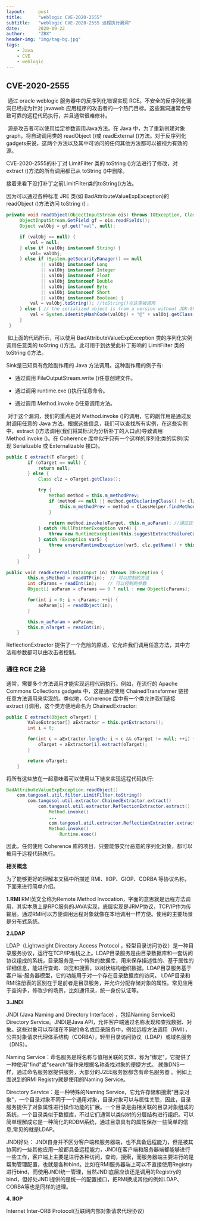 ```yaml
---
layout:     post
title:      "weblogic CVE-2020-2555"
subtitle:   "weblogic CVE-2020-2555 远程执行漏洞"
date:       2020-09-22
author:     "ZBX"
header-img: "img/tag-bg.jpg"
tags:
    - Java
	- CVE
	- weblogic
---
```


## CVE-2020-2555
​       通过 oracle weblogic 服务器中的反序列化错误实现 RCE。不安全的反序列化漏洞已经成为针对 javaweb 应用程序的攻击者的一个热门目标。这些漏洞通常会导致可靠的远程代码执行，并且通常很难修补。

​       源是攻击者可以使用给定参数调用Java方法。在 Java 中，为了重新创建对象graph，将自动调用类的 readObject ()或 readExternal ()方法。对于反序列化gadgets来说，这两个方法以及其中可访问的任何其他方法都可以被视为有效的源。

   CVE-2020-2555的补丁对 LimitFilter 类的 toString ()方法进行了修改，对 extract ()方法的所有调用都已从 toString ()中删除。

接着来看下没打补丁之前LimitFilter类的toString()方法。

因为可以通过各种标准 JRE 类(如 BadAttributeValueExpException)的 readObject ()方法访问 toString () :

   ```java
private void readObject(ObjectInputStream ois) throws IOException, ClassNotFoundException {
        ObjectInputStream.GetField gf = ois.readFields();
        Object valObj = gf.get("val", null);

        if (valObj == null) {
            val = null;
        } else if (valObj instanceof String) {
            val= valObj;
        } else if (System.getSecurityManager() == null
                || valObj instanceof Long
                || valObj instanceof Integer
                || valObj instanceof Float
                || valObj instanceof Double
                || valObj instanceof Byte
                || valObj instanceof Short
                || valObj instanceof Boolean) {
            val = valObj.toString(); //toString()在这里被调用
        } else { // the serialized object is from a version without JDK-8019292 fix
            val = System.identityHashCode(valObj) + "@" + valObj.getClass().getName();
        }
    }
   ```

​        如上面的代码所示，可以使用 BadAttributeValueExpException 类的序列化实例调用任意类的 toString ()方法。此可用于到达受此补丁影响的 LimitFilter 类的 toString ()方法。

   Sink是已知具有危险副作用的 Java 方法调用。这种副作用的例子有:

- 通过调用 FileOutputStream.write ()任意创建文件。

- 通过调用 runtime.exe ()执行任意命令。

- 通过调用 Method.invoke ()任意调用方法。

​        对于这个漏洞，我们的重点是对 Method.invoke ()的调用，它的副作用是通过反射调用任意的 Java 方法。根据这些信息，我们可以查找所有实例，在这些实例中，extract ()方法调用(我们将其标识为分析补丁的入口点)导致调用 Method.invoke ()。在 Coherence 库中似乎只有一个这样的序列化类的实例(实现 Serializable 或 Externalizable 接口)。

```java
public E extract(T oTarget) {
        if (oTarget == null) {
            return null;
        } else {
            Class clz = oTarget.getClass();

            try {
                Method method = this.m_methodPrev;
                if (method == null || method.getDeclaringClass() != clz) {
                    this.m_methodPrev = method = ClassHelper.findMethod(clz, this.getMethodName(), ClassHelper.getClassArray(this.m_aoParam), false);
                }

                return method.invoke(oTarget, this.m_aoParam); //通过这个方法开始调用
            } catch (NullPointerException var4) {
                throw new RuntimeException(this.suggestExtractFailureCause(clz));
            } catch (Exception var5) {
                throw ensureRuntimeException(var5, clz.getName() + this + '(' + oTarget + ')');
            }
        }
    }

public void readExternal(DataInput in) throws IOException {
        this.m_sMethod = readUTF(in);  // 可以控制的方法
        int cParams = readInt(in);    // 可以控制的参数
        Object[] aoParam = cParams == 0 ? null : new Object[cParams];

        for(int i = 0; i < cParams; ++i) {
            aoParam[i] = readObject(in);
        }

        this.m_aoParam = aoParam;
        this.m_nTarget = readInt(in);
    }
```

   ReflectionExtractor 提供了一个危险的原语，它允许我们调用任意方法，其中方法和参数都可以由攻击者控制。

### 通往 RCE 之路

通常，需要多个方法调用才能实现远程代码执行。例如，在流行的 Apache Commons Collections gadgets 中，这是通过使用 ChainedTransformer 链接任意方法调用来实现的。类似地，Coherence 库中有一个类允许我们链接 extract ()调用，这个类方便地命名为 ChainedExtractor: 

```java
public E extract(Object oTarget) {
        ValueExtractor[] aExtractor = this.getExtractors();
        int i = 0; 

        for(int c = aExtractor.length; i < c && oTarget != null; ++i) {
            oTarget = aExtractor[i].extract(oTarget);
        }

        return oTarget;
    }
```

将所有这些放在一起意味着可以使用以下链来实现远程代码执行:

```java
BadAttributeValueExpException.readObject()
	com.tangosol.util.filter.LimitFilter.toString()
		com.tangosol.util.extractor.ChainedExtractor.extract()
    		com.tangosol.util.extractor.ReflectionExtractor.extract()
    			Method.invoke()
    			...
    			com.tangosol.util.extractor.ReflectionExtractor.extract()
    			Method.invoke()
    				Runtime.exec()
```

因此，任何使用 Coherence 库的项目，只要能够交付恶意的序列化对象，都可以被用于远程代码执行。





**相关概念**

为了能够更好的理解本文稿中所描述 RMI、IIOP、GIOP、CORBA 等协议名称，下面来进行简单介绍。

**1.RMI**
RMI英文全称为Remote Method Invocation，字面的意思就是远程方法调用，其实本质上是RPC服务的JAVA实现，底层实现是JRMP协议，TCP/IP作为传输层。通过RMI可以方便调用远程对象就像在本地调用一样方便。使用的主要场景是分布式系统。

**2.LDAP**

LDAP（Lightweight Directory Access Protocol ，轻型目录访问协议）是一种目录服务协议，运行在TCP/IP堆栈之上。LDAP目录服务是由目录数据库和一套访问协议组成的系统，目录服务是一个特殊的数据库，用来保存描述性的、基于属性的详细信息，能进行查询、浏览和搜索，以树状结构组织数据。LDAP目录服务基于客户端-服务器模型，它的功能用于对一个存在目录数据库的访问。 LDAP目录和RMI注册表的区别在于是前者是目录服务，并允许分配存储对象的属性。常见应用于查询多，修改少的场景，比如通讯录，统一身份认证等。

**3.JNDI**

JNDI (Java Naming and Directory Interface) ，包括Naming Service和Directory Service。JNDI是Java API，允许客户端通过名称发现和查找数据、对象。这些对象可以存储在不同的命名或目录服务中，例如远程方法调用（RMI），公共对象请求代理体系结构（CORBA），轻型目录访问协议（LDAP）或域名服务（DNS）。

Naming Service：命名服务是将名称与值相关联的实体，称为"绑定"。它提供了一种使用"find"或"search"操作来根据名称查找对象的便捷方式。 就像DNS一样，通过命名服务器提供服务，大部分的J2EE服务器都含有命名服务器 。例如上面说到的RMI Registry就是使用的Naming Service。

Directory Service：是一种特殊的Naming Service，它允许存储和搜索"目录对象"，一个目录对象不同于一个通用对象，目录对象可以与属性关联，因此，目录服务提供了对象属性进行操作功能的扩展。一个目录是由相关联的目录对象组成的系统，一个目录类似于数据库，不过它们通常以类似树的分层结构进行组织。可以简单理解成它是一种简化的RDBM系统，通过目录具有的属性保存一些简单的信息,常见的就是LDAP。

JNDI好处：
JNDI自身并不区分客户端和服务器端，也不具备远程能力，但是被其协同的一些其他应用一般都具备远程能力，JNDI在客户端和服务器端都能够进行一些工作，客户端上主要是进行各种访问，查询，搜索，而服务器端主要进行的是帮助管理配置，也就是各种bind。比如在RMI服务器端上可以不直接使用Registry进行bind，而使用JNDI统一管理，当然JNDI底层应该还是调用的Registry的bind，但好处JNDI提供的是统一的配置接口，把RMI换成其他的例如LDAP、CORBA等也是同样的道理。

**4. IIOP**

Internet Inter-ORB Protocol(互联网内部对象请求代理协议)







